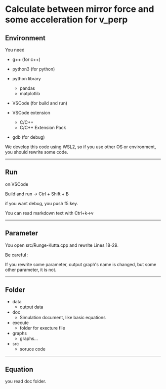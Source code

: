 # Calculate between mirror force and some acceleration for v_perp

## Environment
You need 

- g++ (for c++)

- python3 (for python)

- python library
    - pandas
    - matplotlib

- VSCode (for build and run)

- VSCode extension
    - C/C++
    - C/C++ Extension Pack

- gdb (for debug)

We develop this code using WSL2, so if you use other OS or environment, you should rewrite some code.

---

## Run

on VSCode

Build and run → Ctrl + Shift + B

if you want debug, you push f5 key.

You can read markdown text with Ctrl+k→v

---

## Parameter

You open src/Runge-Kutta.cpp and rewrite Lines 18-29.

Be careful : 

If you rewrite some parameter, output graph's name is changed, but some other parameter, it is not.

---

## Folder
- data 
    - output data
- doc 
    - Simulation document, like basic equations
- execute
    - folder for execture file
- graphs
    - graphs...
- src
    - soruce code
---

## Equation
you read doc folder.